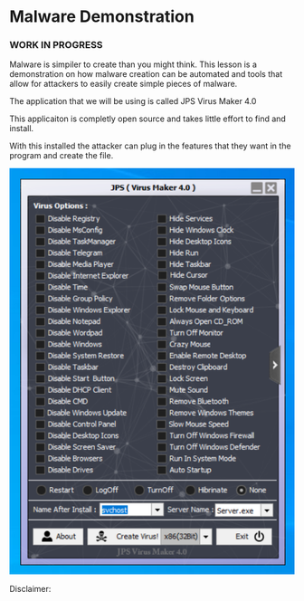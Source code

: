 # Malware Demonstration
### WORK IN PROGRESS


Malware is simpiler to create than you might think. This lesson is a demonstration on how malware creation can be automated and tools that allow for attackers to easily create simple pieces of malware. 

The application that we will be using is called JPS Virus Maker 4.0

This applicaiton is completly open source and takes little effort to find and install. 

With this installed the attacker can plug in the features that they want in the program and create the file.

![alt text](https://github.com/GCU-GenCyber/GenCyber-Camp-23/blob/main/Malware/MalwareDemo/virus%20maker.png)

Disclaimer: 
